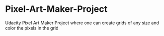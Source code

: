 # Pixel-Art-Maker-Project
Udacity Pixel Art Maker Project where one can create grids of any size and color the pixels in the grid
